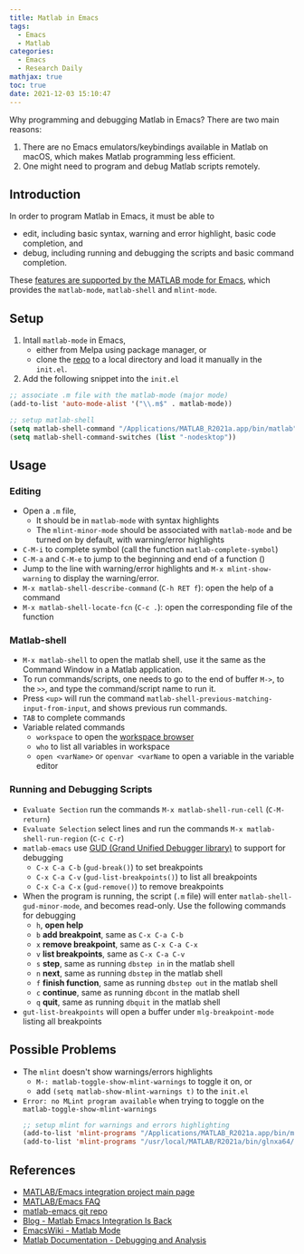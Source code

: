 ```yaml
---
title: Matlab in Emacs
tags:
  - Emacs
  - Matlab
categories:
  - Emacs
  - Research Daily
mathjax: true
toc: true
date: 2021-12-03 15:10:47
---
```

Why programming and debugging Matlab in Emacs? There are two main reasons:

1. There are no Emacs emulators/keybindings available in Matlab on macOS, which makes Matlab programming less efficient.
2. One might need to program and debug Matlab scripts remotely.
<!--more-->

## Introduction
In order to program Matlab in Emacs, it must be able to 

- edit, including basic syntax, warning and error highlight, basic code completion, and
- debug, including running and debugging the scripts and basic command completion.

These [features are supported by the MATLAB mode for Emacs](http://matlab-emacs.sourceforge.net/faq.shtml), which provides the `matlab-mode`, `matlab-shell` and `mlint-mode`.

## Setup

1. Intall `matlab-mode` in Emacs, 
   - either from Melpa using package manager, or
   - clone the [repo](https://sourceforge.net/p/matlab-emacs/src/ci/master/tree/) to a local directory and load it manually in the `init.el`.
2. Add the following snippet into the `init.el`
  ``` lisp
  ;; associate .m file with the matlab-mode (major mode)
  (add-to-list 'auto-mode-alist '("\\.m$" . matlab-mode))
  
  ;; setup matlab-shell
  (setq matlab-shell-command "/Applications/MATLAB_R2021a.app/bin/matlab")
  (setq matlab-shell-command-switches (list "-nodesktop"))
  ```
  
## Usage
### Editing
- Open a `.m` file,
  - It should be in `matlab-mode` with syntax highlights
  - The `mlint-minor-mode` should be associated with `matlab-mode` and be turned on by default, with warning/error highlights
- `C-M-i` to complete symbol (call the function `matlab-complete-symbol`)
- `C-M-a` and `C-M-e` to jump to the beginning and end of a function ()
- Jump to the line with warning/error highlights and `M-x mlint-show-warning` to display the warning/error.
- `M-x matlab-shell-describe-command` (`C-h RET f`): open the help of a command
- `M-x matlab-shell-locate-fcn` (`C-c .`): open the corresponding file of the function

### Matlab-shell
- `M-x matlab-shell` to open the matlab shell, use it the same as the Command Window in a Matlab application.
- To run commands/scripts, one needs to go to the end of buffer `M->`, to the `>>`, and type the command/script name to run it.
- Press `<up>` will run the command `matlab-shell-previous-matching-input-from-input`, and shows previous run commands.
- `TAB` to complete commands
- Variable related commands
  - `workspace` to open the [workspace browser](https://www.mathworks.com/help/matlab/ref/workspace.html)
  - `who` to list all variables in workspace
  - `open <varName>` or `openvar <varName`  to open a variable in the variable editor

### Running and Debugging Scripts
- `Evaluate Section` run the commands `M-x matlab-shell-run-cell` (`C-M-return`)
- `Evaluate Selection`  select lines and run the commands `M-x matlab-shell-run-region` (`C-c C-r`)
- `matlab-emacs` use [GUD (Grand Unified Debugger library)](https://www.gnu.org/software/emacs/manual/html_node/emacs/Debuggers.html) to support for debugging
  - `C-x C-a C-b` (`gud-break()`) to set breakpoints
  - `C-x C-a C-v` (`gud-list-breakpoints()`) to list all breakpoints
  - `C-x C-a C-x` (`gud-remove()`) to remove breakpoints
- When the program is running, the script (`.m` file) will enter `matlab-shell-gud-minor-mode`, and becomes read-only. Use the following commands for debugging
  - `h`, **open help**
  - `b` **add breakpoint**, same as `C-x C-a C-b`
  - `x` **remove breakpoint**, same as `C-x C-a C-x`
  - `v` **list breakpoints**, same as `C-x C-a C-v`
  - `s` **step**, same as running `dbstep in` in the matlab shell
  - `n` **next**, same as running `dbstep` in the matlab shell
  - `f` **finish function**, same as running `dbstep out` in the matlab shell
  - `c` **continue**, same as running `dbcont` in the matlab shell
  - `q` **quit**, same as running `dbquit` in the matlab shell
- `gut-list-breakpoints` will open a buffer under `mlg-breakpoint-mode` listing all breakpoints

## Possible Problems
- The `mlint` doesn't show warnings/errors highlights
  - `M-: matlab-toggle-show-mlint-warnings` to toggle it on, or
  - add `(setq matlab-show-mlint-warnings t)` to the `init.el`
- `Error: no MLint program available` when trying to toggle on the `matlab-toggle-show-mlint-warnings` 
  ``` lisp
  ;; setup mlint for warnings and errors highlighting
  (add-to-list 'mlint-programs "/Applications/MATLAB_R2021a.app/bin/maci64/mlint") ;; add mlint program for macOS
  (add-to-list 'mlint-programs "/usr/local/MATLAB/R2021a/bin/glnxa64/mlint") ;; add mlint program for Linux
  ```


## References
- [MATLAB/Emacs integration project main page](http://matlab-emacs.sourceforge.net/)
- [MATLAB/Emacs FAQ](https://www.mathworks.com/matlabcentral/mlc-downloads/downloads/submissions/104/versions/3/previews/matlab-emacs-faq.html)
- [matlab-emacs git repo](https://sourceforge.net/p/matlab-emacs/src/ci/master/tree/)
- [Blog - Matlab Emacs Integration Is Back](https://blogs.mathworks.com/community/2009/09/14/matlab-emacs-integration-is-back/)
- [EmacsWiki - Matlab Mode](https://www.emacswiki.org/emacs/MatlabMode)
- [Matlab Documentation - Debugging and Analysis](https://www.mathworks.com/help/matlab/debugging-code.html)

